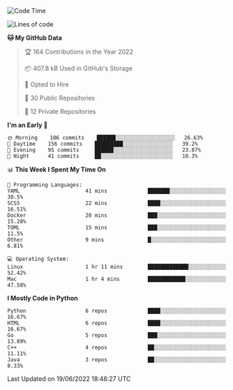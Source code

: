 <!--START_SECTION:waka-->
![Code Time](http://img.shields.io/badge/Code%20Time-33%20hrs%2055%20mins-blue)

![Lines of code](https://img.shields.io/badge/From%20Hello%20World%20I%27ve%20Written-983%20Thousand%20lines%20of%20code-blue)

**🐱 My GitHub Data** 

> 🏆 164 Contributions in the Year 2022
 > 
> 📦 407.8 kB Used in GitHub's Storage 
 > 
> 💼 Opted to Hire
 > 
> 📜 30 Public Repositories 
 > 
> 🔑 12 Private Repositories  
 > 
**I'm an Early 🐤** 

```text
🌞 Morning    106 commits    ██████░░░░░░░░░░░░░░░░░░░   26.63% 
🌆 Daytime    156 commits    █████████░░░░░░░░░░░░░░░░   39.2% 
🌃 Evening    95 commits     ██████░░░░░░░░░░░░░░░░░░░   23.87% 
🌙 Night      41 commits     ██░░░░░░░░░░░░░░░░░░░░░░░   10.3%

```


📊 **This Week I Spent My Time On** 

```text
💬 Programming Languages: 
YAML                     41 mins             ███████░░░░░░░░░░░░░░░░░░   30.5% 
SCSS                     22 mins             ████░░░░░░░░░░░░░░░░░░░░░   16.51% 
Docker                   20 mins             ███░░░░░░░░░░░░░░░░░░░░░░   15.28% 
TOML                     15 mins             ███░░░░░░░░░░░░░░░░░░░░░░   11.5% 
Other                    9 mins              █░░░░░░░░░░░░░░░░░░░░░░░░   6.81%

💻 Operating System: 
Linux                    1 hr 11 mins        █████████████░░░░░░░░░░░░   52.42% 
Mac                      1 hr 4 mins         ████████████░░░░░░░░░░░░░   47.58%

```

**I Mostly Code in Python** 

```text
Python                   6 repos             ████░░░░░░░░░░░░░░░░░░░░░   16.67% 
HTML                     6 repos             ████░░░░░░░░░░░░░░░░░░░░░   16.67% 
Go                       5 repos             ███░░░░░░░░░░░░░░░░░░░░░░   13.89% 
C++                      4 repos             ██░░░░░░░░░░░░░░░░░░░░░░░   11.11% 
Java                     3 repos             ██░░░░░░░░░░░░░░░░░░░░░░░   8.33%

```



 Last Updated on 19/06/2022 18:48:27 UTC
<!--END_SECTION:waka-->
